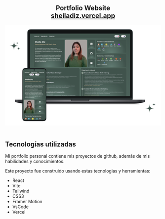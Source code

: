 <h2 align="center">
  Portfolio Website<br/>
  <a href="https://sheiladiz.vercel.app/" target="_blank">sheiladiz.vercel.app</a>
</h2>
<div align="center">
  <img alt="Demo" src="./public/web.png" />
</div>

<br/>

## Tecnologías utilizadas

Mi portfolio personal contiene mis proyectos de github, además de mis habilidades y conocimientos.<br/>

Este proyecto fue construido usando estas tecnologias y herramientas:

- React
- Vite
- Tailwind
- CSS3
- Framer Motion
- VsCode
- Vercel
